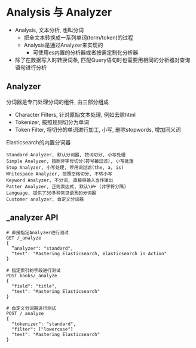 # Analysis 与 Analyzer

+ Analysis, 文本分析, 也叫分词
  + 把全文本转换成一系列单词(term/token)的过程
  + Analysis是通过Analyzer来实现的
    + 可使用es内置的分析器或者按需定制化分析器
+ 除了在数据写入时转换词条, 匹配Query语句时也需要用相同的分析器对查询语句进行分析

## Analyzer

分词器是专门处理分词的组件, 由三部分组成
  + Character Filters, 针对原始文本处理, 例如去除html
  + Tokenizer, 按照规则切分为单词
  + Token Filter, 将切分的单词进行加工, 小写, 删除stopwords, 增加同义词

Elasticsearch的内置分词器
```
Standard Analyzer, 默认分词器, 按词切分, 小写处理
Simple Analyzer, 按照非字母切分(符号被过滤), 小写处理
Stop Analyzer, 小写处理, 停用词过滤(the, a, is)
Whitespace Analyzer, 按照空格切分, 不转小写
Keyword Analyzer, 不分词, 直接将输入当作输出
Patter Analyzer, 正则表达式, 默认\W+ (非字符分隔)
Language, 提供了30多种常见语言的分词器
Customer analyzer, 自定义分词器
```

## _analyzer API

```
# 直接指定Analyzer进行测试
GET /_analyze
{
  ”analyzer": "standard",
  "text": "Mastering Elasticsearch, elasticsearch in Action"
}

# 指定索引的字段进行测试
POST books/_analyze
{
  "field": "title",
  "text": "Mastering Elasticsearch"
}

# 自定义分词器进行测试
POST /_analyze
{
  "tokenizer": "standard",
  "filter": ["lowercase"]
  "text": "Mastering Elasticsearch"
}
```
